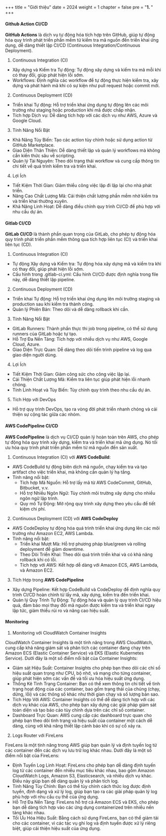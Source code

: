 +++
title = "Giới thiệu"
date = 2024
weight = 1
chapter = false
pre = "<b>1. </b>"
+++


#### Github Action CI/CD

**GitHub Actions** là dịch vụ tự động hóa tích hợp trên GitHub, giúp tự động hóa quy trình phát triển phần mềm từ kiểm tra mã nguồn đến triển khai ứng dụng, dễ dàng thiết lập CI/CD (Continuous Integration/Continuous Deployment).

1. Continuous Integration (CI)
- Xây dựng và Kiểm tra Tự động: Tự động xây dựng và kiểm tra mã mỗi khi có thay đổi, giúp phát hiện lỗi sớm.
- Workflows: Định nghĩa các workflow để tự động thực hiện kiểm tra, xây dựng và phát hành mã khi có sự kiện như pull request hoặc commit mới.
2. Continuous Deployment (CD)
- Triển khai Tự động: Hỗ trợ triển khai ứng dụng tự động lên các môi trường như staging hoặc production khi mã được chấp nhận.
- Tích hợp Dịch vụ: Dễ dàng tích hợp với các dịch vụ như AWS, Azure và Google Cloud.
3. Tính Năng Nổi Bật
- Khả Năng Tùy Biến: Tạo các action tùy chỉnh hoặc sử dụng action từ GitHub Marketplace.
- Giao Diện Thân Thiện: Dễ dàng thiết lập và quản lý workflows mà không cần kiến thức sâu về scripting.
- Quản lý Tài Nguyên: Theo dõi trạng thái workflow và cung cấp thông tin chi tiết về quá trình kiểm tra và triển khai.
4. Lợi Ích
- Tiết Kiệm Thời Gian: Giảm thiểu công việc lặp đi lặp lại cho nhà phát triển.
- Nâng Cao Chất Lượng Mã: Cải thiện chất lượng phần mềm nhờ kiểm tra và triển khai thường xuyên.
- Khả Năng Linh Hoạt: Dễ dàng điều chỉnh quy trình CI/CD để phù hợp với nhu cầu dự án.

#### Gitlab CI/CD

**GitLab CI/CD** là thành phần quan trọng của GitLab, cho phép tự động hóa quy trình phát triển phần mềm thông qua tích hợp liên tục (CI) và triển khai liên tục (CD).

1. Continuous Integration (CI)
- Tự động Xây dựng và Kiểm tra: Tự động hóa xây dựng mã và kiểm tra khi có thay đổi, giúp phát hiện lỗi sớm.
- Cấu hình trong .gitlab-ci.yml: Cấu hình CI/CD được định nghĩa trong file này, dễ dàng thiết lập pipeline.
2. Continuous Deployment (CD)
- Triển khai Tự động: Hỗ trợ triển khai ứng dụng lên môi trường staging và production sau khi kiểm tra thành công.
- Quản lý Phiên Bản: Theo dõi và dễ dàng rollback khi cần.
3. Tính Năng Nổi Bật
- GitLab Runners: Thành phần thực thi job trong pipeline, có thể sử dụng runners của GitLab hoặc tự tạo.
- Hỗ Trợ Đa Nền Tảng: Tích hợp với nhiều dịch vụ như AWS, Google Cloud, Azure.
- Giao Diện Trực Quan: Dễ dàng theo dõi tiến trình pipeline và log qua giao diện người dùng.
4. Lợi Ích
- Tiết Kiệm Thời Gian: Giảm công sức cho công việc lặp lại.
- Cải Thiện Chất Lượng Mã: Kiểm tra liên tục giúp phát hiện lỗi nhanh chóng.
- Tính Linh Hoạt và Tùy Biến: Tùy chỉnh quy trình theo nhu cầu dự án.
5. Tích Hợp với DevOps
- Hỗ trợ quy trình DevOps, tạo ra vòng đời phát triển nhanh chóng và cải thiện sự cộng tác giữa các nhóm.

#### AWS CodePipeline CI/CD

**AWS CodePipeline** là dịch vụ CI/CD quản lý hoàn toàn trên AWS, cho phép tự động hóa quy trình xây dựng, kiểm tra và triển khai mã ứng dụng. Nó tối ưu hóa quy trình phát triển phần mềm từ mã nguồn đến sản xuất.

1. Continuous Integration (CI) với **AWS CodeBuild**: 
- AWS CodeBuild tự động biên dịch mã nguồn, chạy kiểm tra và tạo artifact cho việc triển khai, mà không cần quản lý hạ tầng.
- Tính năng nổi bật:
  - Tích hợp Mã Nguồn: Hỗ trợ lấy mã từ AWS CodeCommit, GitHub, Bitbucket, v.v.
  - Hỗ trợ Nhiều Ngôn Ngữ: Tùy chỉnh môi trường xây dựng cho nhiều ngôn ngữ lập trình.
  - Quy mô Tự Động: Mở rộng quy trình xây dựng theo yêu cầu để tiết kiệm chi phí.
2. Continuous Deployment (CD) với **AWS CodeDeploy**
- AWS CodeDeploy tự động hóa quá trình triển khai ứng dụng lên các môi trường như Amazon EC2, AWS Lambda.
- Tính năng nổi bật:
  - Triển khai Mượt Mà: Hỗ trợ phương pháp blue/green và rolling deployment để giảm downtime.
  - Theo Dõi Triển Khai: Theo dõi quá trình triển khai và có khả năng rollback khi có lỗi.
  - Tích hợp với AWS: Kết hợp dễ dàng với Amazon ECS, AWS Lambda, và Amazon EC2.
3. Tích Hợp trong **AWS CodePipeline**
- Xây dựng Pipeline: Kết hợp CodeBuild và CodeDeploy để định nghĩa quy trình CI/CD hoàn chỉnh từ lấy mã, xây dựng, kiểm tra đến triển khai.
- Quản lý Quy Trình Tự Động: Tự động hóa và quản lý quy trình CI/CD hiệu quả, đảm bảo mọi thay đổi mã nguồn được kiểm tra và triển khai ngay lập tức, giảm thiểu rủi ro và nâng cao hiệu suất.

#### Monitoring

1. Monitoring với CloudWatch Container Insights

CloudWatch Container Insights là một tính năng trong AWS CloudWatch, cung cấp khả năng giám sát và phân tích các container đang chạy trên Amazon ECS (Elastic Container Service) và EKS (Elastic Kubernetes Service). Dưới đây là một số điểm nổi bật của Container Insights:

- Giám sát Hiệu Suất: Container Insights cho phép bạn theo dõi các chỉ số hiệu suất quan trọng như CPU, bộ nhớ, và mạng cho từng container, giúp phát hiện sớm các vấn đề và tối ưu hóa hiệu suất ứng dụng.
- Thống Kê Tình Trạng Container: Bạn có thể xem thông tin chi tiết về tình trạng hoạt động của các container, bao gồm trạng thái của chúng (chạy, dừng, lỗi) và các thông số khác như thời gian chạy và số lượng bản sao.
- Tích Hợp Với AWS: Container Insights có thể dễ dàng tích hợp với các dịch vụ khác của AWS, cho phép bạn xây dựng các giải pháp giám sát toàn diện và tạo báo cáo tùy chỉnh dựa trên các chỉ số container.
- Dashboard Trực Quan: AWS cung cấp các dashboard trực quan cho phép bạn theo dõi tình trạng và hiệu suất của container một cách dễ dàng, cùng với khả năng thiết lập cảnh báo khi có sự cố xảy ra.

2. Logs Router với FireLens

FireLens là một tính năng trong AWS giúp bạn quản lý và định tuyến log từ các container đến các dịch vụ lưu trữ log khác nhau. Dưới đây là một số điểm nổi bật của FireLens:

- Định Tuyến Log Linh Hoạt: FireLens cho phép bạn dễ dàng định tuyến log từ các container đến nhiều mục tiêu khác nhau, bao gồm Amazon CloudWatch Logs, Amazon S3, Elasticsearch, và nhiều dịch vụ khác. Điều này giúp bạn dễ dàng quản lý và phân tích log.
- Tính Năng Tùy Chỉnh: Bạn có thể tùy chỉnh cách thức log được định tuyến, định dạng và xử lý log, giúp bạn tạo ra các giải pháp quản lý log phù hợp với nhu cầu cụ thể của ứng dụng.
- Hỗ Trợ Đa Nền Tảng: FireLens hỗ trợ cả Amazon ECS và EKS, cho phép bạn dễ dàng tích hợp vào các ứng dụng containerized trên nhiều nền tảng khác nhau.
- Tối Ưu Hóa Hiệu Suất: Bằng cách sử dụng FireLens, bạn có thể giảm tải cho các container, vì các tác vụ ghi log và định tuyến được xử lý riêng biệt, giúp cải thiện hiệu suất của ứng dụng.